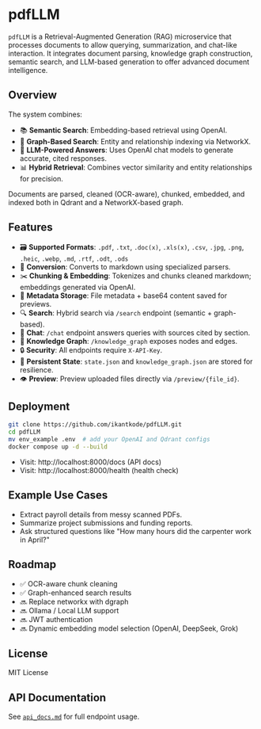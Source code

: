 # pdfLLM

`pdfLLM` is a Retrieval-Augmented Generation (RAG) microservice that processes documents to allow querying, summarization, and chat-like interaction. It integrates document parsing, knowledge graph construction, semantic search, and LLM-based generation to offer advanced document intelligence.

## Overview

The system combines:
- 📚 **Semantic Search**: Embedding-based retrieval using OpenAI.
- 🧠 **Graph-Based Search**: Entity and relationship indexing via NetworkX.
- 💬 **LLM-Powered Answers**: Uses OpenAI chat models to generate accurate, cited responses.
- 📊 **Hybrid Retrieval**: Combines vector similarity and entity relationships for precision.

Documents are parsed, cleaned (OCR-aware), chunked, embedded, and indexed both in Qdrant and a NetworkX-based graph.

## Features

- 🗃 **Supported Formats**: `.pdf`, `.txt`, `.doc(x)`, `.xls(x)`, `.csv`, `.jpg`, `.png`, `.heic`, `.webp`, `.md`, `.rtf`, `.odt`, `.ods`
- 🔄 **Conversion**: Converts to markdown using specialized parsers.
- ✂️ **Chunking & Embedding**: Tokenizes and chunks cleaned markdown; embeddings generated via OpenAI.
- 🧾 **Metadata Storage**: File metadata + base64 content saved for previews.
- 🔍 **Search**: Hybrid search via `/search` endpoint (semantic + graph-based).
- 💬 **Chat**: `/chat` endpoint answers queries with sources cited by section.
- 🧠 **Knowledge Graph**: `/knowledge_graph` exposes nodes and edges.
- 🔒 **Security**: All endpoints require `X-API-Key`.
- 📁 **Persistent State**: `state.json` and `knowledge_graph.json` are stored for resilience.
- 👁 **Preview**: Preview uploaded files directly via `/preview/{file_id}`.

## Deployment

```bash
git clone https://github.com/ikantkode/pdfLLM.git
cd pdfLLM
mv env_example .env  # add your OpenAI and Qdrant configs
docker compose up -d --build
```

- Visit: http://localhost:8000/docs (API docs)
- Visit: http://localhost:8000/health (health check)

## Example Use Cases

- Extract payroll details from messy scanned PDFs.
- Summarize project submissions and funding reports.
- Ask structured questions like "How many hours did the carpenter work in April?"

## Roadmap

- ✅ OCR-aware chunk cleaning
- ✅ Graph-enhanced search results
- 🔜 Replace networkx with dgraph
- 🔜 Ollama / Local LLM support
- 🔜 JWT authentication
- 🔜 Dynamic embedding model selection (OpenAI, DeepSeek, Grok)

## License

MIT License

## API Documentation

See [`api_docs.md`](./api_docs.md) for full endpoint usage.
